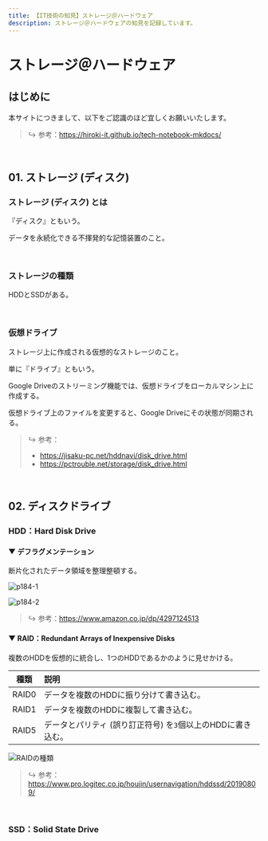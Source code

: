 ```yaml
---
title: 【IT技術の知見】ストレージ＠ハードウェア
description: ストレージ＠ハードウェアの知見を記録しています。
---
```


# ストレージ＠ハードウェア

## はじめに

本サイトにつきまして、以下をご認識のほど宜しくお願いいたします。



> ↪️ 参考：https://hiroki-it.github.io/tech-notebook-mkdocs/

<br>


## 01. ストレージ (ディスク) 

### ストレージ (ディスク) とは

『ディスク』ともいう。

データを永続化できる不揮発的な記憶装置のこと。



<br>

### ストレージの種類

HDDとSSDがある。



<br>

### 仮想ドライブ

ストレージ上に作成される仮想的なストレージのこと。

単に『ドライブ』ともいう。

Google Driveのストリーミング機能では、仮想ドライブをローカルマシン上に作成する。

仮想ドライブ上のファイルを変更すると、Google Driveにその状態が同期される。



> ↪️ 参考：
>
> - https://jisaku-pc.net/hddnavi/disk_drive.html
> - https://pctrouble.net/storage/disk_drive.html

<br>

## 02. ディスクドライブ

### HDD：Hard Disk Drive

#### ▼ デフラグメンテーション

断片化されたデータ領域を整理整頓する。




![p184-1](https://raw.githubusercontent.com/hiroki-it/tech-notebook/master/images/p184-1.png)

![p184-2](https://raw.githubusercontent.com/hiroki-it/tech-notebook/master/images/p184-2.png)

> ↪️ 参考：https://www.amazon.co.jp/dp/4297124513


#### ▼ RAID：Redundant Arrays of Inexpensive Disks

複数のHDDを仮想的に統合し、1つのHDDであるかのように見せかける。




| 種類  | 説明                                            |
|-------|:----------------------------------------------|
| RAID0 | データを複数のHDDに振り分けて書き込む。                     |
| RAID1 | データを複数のHDDに複製して書き込む。                      |
| RAID5 | データとパリティ (誤り訂正符号) を```3```個以上のHDDに書き込む。 |

![RAIDの種類](https://raw.githubusercontent.com/hiroki-it/tech-notebook/master/images/RAIDの種類.png)

> ↪️ 参考：https://www.pro.logitec.co.jp/houjin/usernavigation/hddssd/20190809/


<br>

### SSD：Solid State Drive

<br>
